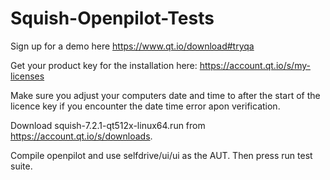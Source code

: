 # Squish-Openpilot-Tests
Sign up for a demo here https://www.qt.io/download#tryqa

Get your product key for the installation here: https://account.qt.io/s/my-licenses

Make sure you adjust your computers date and time to after the start of the licence key if you encounter the date time error apon verification.

Download squish-7.2.1-qt512x-linux64.run from https://account.qt.io/s/downloads.

Compile openpilot and use selfdrive/ui/ui as the AUT. Then press run test suite.
